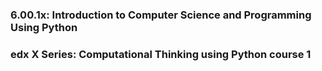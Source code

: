 ### 6.00.1x: Introduction to Computer Science and Programming Using Python

### edx X Series: Computational Thinking using Python course 1